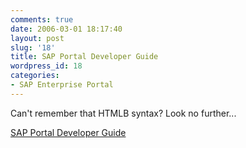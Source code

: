 ```yaml
---
comments: true
date: 2006-03-01 18:17:40
layout: post
slug: '18'
title: SAP Portal Developer Guide
wordpress_id: 18
categories:
- SAP Enterprise Portal
---
```


Can't remember that HTMLB syntax? Look no further...

[SAP Portal Developer Guide](http://help.sap.com/saphelp_nw04/helpdata/en/9f/fd4e41bbd1f423e10000000a155106/frameset.htm)

